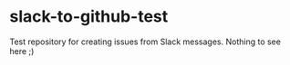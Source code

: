 # slack-to-github-test
Test repository for creating issues from Slack messages. Nothing to see here ;)
